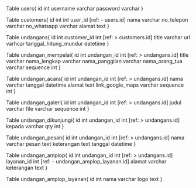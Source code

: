 Table users{
  id int 
  username varchar
  password varchar
}

Table customers{
  id int 
  int user_id [ref: - users.id]
  nama varchar
  no_telepon varchar
  no_whatsapp varchar
  alamat text
}

Table undangans{
  id int 
  customer_id int [ref: > customers.id]
  title varchar
  url varhcar
  tanggal_hitung_mundur datetime
}

Table undangan_mempelai{
  id int 
  undangan_id int [ref: > undangans.id]
  title varchar
  nama_lengkap varchar
  nama_panggilan varchar
  nama_orang_tua varchar
  sequence int
}

Table undangan_acara{
  id int 
  undangan_id int [ref: > undangans.id]
  nama varchar
  tanggal datetime
  alamat text
  link_google_maps varchar
  sequence int
}

Table undangan_galeri{
  id int 
  undangan_id int [ref: > undangans.id]
  judul varchar
  file varchar
  sequence int
}

Table undangan_dikunjungi{
  id int 
  undangan_id int [ref: > undangans.id]
  kepada varchar
  qty int
}

Table undangan_pesan{
  id int 
  undangan_id int [ref: > undangans.id]
  nama varchar
  pesan text
  keterangan text
  tanggal datetime
}

Table undangan_amplop{
  id int 
  undangan_id int [ref: > undangans.id]
  layanan_id int [ref: - undangan_amplop_layanan.id]
  alamat varchar
  keterangan text
}

Table undangan_amplop_layanan{
  id int 
  nama varchar
  logo text
}

